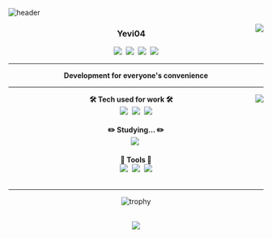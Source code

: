![header](https://capsule-render.vercel.app/api?type=Waving&color=timeGradient&height=350&section=header&text=youngjun%&fontSize=90)

<img align="right" src="https://github-readme-stats.vercel.app/api?username=yevi04&theme=dracula&exclude_repo=Computer-Science-Engineering&layout=compact&langs_count=10"/>

<div align="center">

### Yevi04
<a>
<a href=""><img src="https://img.shields.io/badge/Notion-34567C?style=flat-square&logo=Notion&logoColor=white"/></a>&nbsp
<a href="https://yevi.tistory.com/"><img src="https://img.shields.io/badge/tistory-black?style=flat-square&logo=tistory&logoColor=white&link=https://yevi.tistory.com/"/></a>&nbsp
<a href="https://www.instagram.com/mobile_yj_04/"><img src="https://img.shields.io/badge/Instagram-E4405F?style=flat-square&logo=Instagram&logoColor=white&link=https://www.instagram.com/mobile_yj_04/"/></a>&nbsp
<a href="https://www.facebook.com/profile.php?id=100011956212947"><img src="https://img.shields.io/badge/Facebook-1877F2?style=flat-square&logo=Facebook&logoColor=white&link=https://www.facebook.com/profile.php?id=100016589911133"/></a>
</a>
</div>

---

<div align="center">
<b>Development for everyone's convenience</b>
</div>

--- 

<div align="left">
<img align="right" src="https://github-readme-stats.vercel.app/api/top-langs/?username=yevi04&theme=dracula&exclude_repo=Computer-Science-Engineering&layout=compact&langs_count=10"/>
<div align="center">  
<b>🛠 Tech used for work 🛠</b><br>
</div>
<div align="center">
<img src="https://img.shields.io/badge/Android-3DDC84?style=flat-square&logo=Android&logoColor=white"/>&nbsp
<img src="https://img.shields.io/badge/Java-007396?style=flat-square&logo=Java&logoColor=white"/>&nbsp
<img src="https://img.shields.io/badge/React Native-black?style=flat-square&logo=React&logoColor=white"/>
<div align="center">
<br/>
<b>✏️ Studying... ✏️</b>
</div>
<div align="center">
<img src="https://img.shields.io/badge/Kotlin-7F52FF?style=flat-square&logo=Kotlin&logoColor=white"/>&nbsp
<div align="center">
<br/>
<b>🔩 Tools 🔩</b>
</div>
<div align="center">
<img src="https://img.shields.io/badge/AndroidStudio-3DDC84?style=flat-square&logo=AndroidStudio&logoColor=white "/>&nbsp
<!-- <img src="https://img.shields.io/badge/IntelliJ IDEA-000000?style=flat-square&logo=IntelliJ-IDEA&logoColor=white"/> -->
<img src="https://img.shields.io/badge/Visual Studio Code-007ACC?style=flat-square&logo=Visual-Studio-Code&logoColor=white"/>&nbsp
<!-- <img src="https://img.shields.io/badge/Jira-0052CC?style=flat-square&logo=Jira&logoColor=white"/> -->
<img src="https://img.shields.io/badge/Notion-000000?style=flat-square&logo=Notion&logoColor=white"/>
<!-- <img src="https://img.shields.io/badge/Postman-FF6C37?style=flat-square&logo=Postman&logoColor=white"/> -->
<!-- <img src="https://img.shields.io/badge/GitKraken-179287?style=flat-square&logo=GitKraken&logoColor=white"/> -->
</div>  
<br>

---
![trophy](https://github-profile-trophy.vercel.app/?username=yevi04&theme=chalk&row=1&column=7&margin-w=5)

<br>
 
<img src="https://visitor-badge.glitch.me/badge?page_id=yevi04"/>
